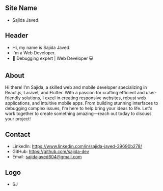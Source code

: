 ## Site Name
- Sajida Javed

## Header
- Hi, my name is Sajida Javed.
- I'm a Web Developer.
- 🔧 Debugging expert | Web Developer 💻

## About
Hi there! I'm Sajida, a skilled web and mobile developer specializing in React.js, Laravel, and Flutter. With a passion for crafting efficient and user-friendly solutions, I excel in creating responsive websites, robust web applications, and intuitive mobile apps. From building stunning interfaces to debugging complex issues, I'm here to help bring your ideas to life. Let's work together to create something amazing—reach out today to discuss your project!

## Contact

- LinkedIn: https://www.linkedin.com/in/sajida-javed-39690b278/
- GitHub: https://github.com/sajida-dev
- Email: sajidajaved604@gmail.com

## Logo
- SJ